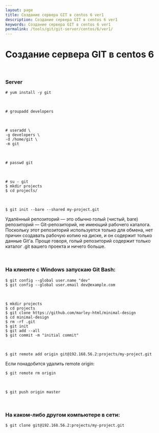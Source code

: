 ```yaml
---
layout: page
title: Создание сервера GIT в centos 6 ver1
description: Создание сервера GIT в centos 6 ver1
keywords: Создание сервера GIT в centos 6 ver1
permalink: /tools/git/git-server/centos/6/ver1/
---
```


# Создание сервера GIT в centos 6

<br/>

### Server

    # yum install -y git

<br/>

    # groupadd developers

<br/>

    # useradd \
    -g developers \
    -d /home/git \
    -m git

<br/>

    # passwd git

<br/>

    # su - git
    $ mkdir projects
    $ cd projects/

<br/>

    $ git init --bare --shared my-project.git

Удалённый репозиторий — это обычно голый (чистый, bare) репозиторий — Git-репозиторий, не имеющий рабочего каталога. Поскольку этот репозиторий используется только для обмена, нет причин создавать рабочую копию на диске, и он содержит только данные Git'а. Проще говоря, голый репозиторий содержит только каталог .git вашего проекта и ничего больше.

<br/>

### На клиенте c Windows запускаю Git Bash:

    $ git config --global user.name "dev"
    $ git config --global user.email dev@example.com

<br/>

    $ mkdir projects
    $ cd projects
    $ git clone https://github.com/marley-html/minimal-design
    $ cd minimal-design
    $ rm -rf .git
    $ git init
    $ git add --all
    $ git commit -m "initial commit"

<br/>

    $ git remote add origin git@192.168.56.2:projects/my-project.git

Если понадобится удалить remote origin:

    $ git remote rm origin

<br/>

    $ git push origin master

<br/>

### На каком-либо другом компьютере в сети:

    $ git clone git@192.168.56.2:projects/my-project.git
